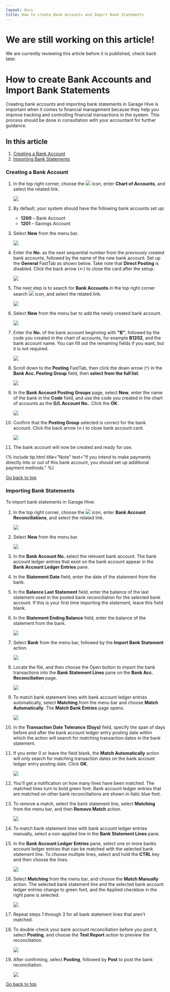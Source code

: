 ```yaml
---
layout: docs
title: How to create Bank Accounts and Import Bank Statements
---
```


<a name="top"></a>

# We are still working on this article!
We are currently reviewing this article before it is published, check back later.

# How to create Bank Accounts and Import Bank Statements
Creating bank accounts and importing bank statements in Garage Hive is important when it comes to financial management because they help you improve tracking and controlling financial transactions in the system. This process should be done in consultation with your accountant for further guidance.

## In this article
1. [Creating a Bank Account](#creating-a-bank-account)
2. [Importing Bank Statements](#importing-bank-statements)


### Creating a Bank Account
1. In the top right corner, choose the ![](media/search_icon.png) icon, enter **Chart of Accounts**, and select the related link.

   ![](media/garagehive-search-chart-of-accounts.png)

1. By default, your system should have the following bank accounts set up: 
   - **1200** – Bank Account
   - **1201** – Savings Account
1. Select **New** from the menu bar.

   ![](media/garagehive-chart-of-accounts-default-banks.png)

1. Enter the **No.** as the next sequential number from the previously created bank accounts, followed by the name of the new bank account. Set up the **General** FastTab as shown below. Take note that **Direct Posting** is disabled. Click the back arrow (&#8592;) to close the card after the setup.

   ![](media/garagehive-chart-of-accounts-bank-create.png)

1. The next step is to search for **Bank Accounts** in the top right corner search ![](media/search_icon.png) icon, and select the related link.

   ![](media/garagehive-search-bank-accounts.png)

1. Select **New** from the menu bar to add the newly created bank account.

   ![](media/garagehive-bank-accounts-new.png)

1. Enter the **No.** of the bank account beginning with **"B"**, followed by the code you created in the chart of accounts, for example **B1202**, and the bank account name. You can fill out the remaining fields if you want, but it is not required.

   ![](media/garagehive-bank-accounts-new-details.png)

1. Scroll down to the **Posting** FastTab, then click the down arrow (&#709;) in the **Bank Acc. Posting Group** field, then **select from the full list**. 

   ![](media/garagehive-bank-accounts-posting-group-select.png)

1. In the **Bank Account Posting Groups** page, select **New**, enter the name of the bank in the **Code** field, and use the code you created in the chart of accounts as the **G/L Account No.**. Click the **OK**.

   ![](media/garagehive-bank-accounts-posting-group-created.png)

1. Confirm that the **Posting Group** selected is correct for the bank account. Click the back arrow (&#8592;) to close bank account card.

   ![](media/garagehive-bank-accounts-posting-group-check.png)

1. The bank account will now be created and ready for use.

{% include tip.html title="Note" text="If you intend to make payments directly into or out of this bank account, you should set up additional payment methods." %}

[Go back to top](#top)

### Importing Bank Statements
To import bank statements in Garage Hive:
1. In the top right corner, choose the ![](media/search_icon.png) icon, enter **Bank Account Reconciliations**, and select the related link.

   ![](media/garagehive-bank-statements-import1.png)

1. Select **New** from the menu bar.

   ![](media/garagehive-bank-statements-import2.png)

1. In the **Bank Account No.** select the relevant bank account. The bank account ledger entries that exist on the bank account appear in the **Bank Account Ledger Entries** pane.
1. In the **Statement Date** field, enter the date of the statement from the bank.
1. In the **Balance Last Statement** field, enter the balance of the last statement used in the posted bank reconciliation for the selected bank account. If this is your first time importing the statement, leave this field blank.
1. In the **Statement Ending Balance** field, enter the balance of the statement from the bank.

   ![](media/garagehive-bank-statements-import3.png)

1. Select **Bank** from the menu bar, followed by the **Import Bank Statement** action.

   ![](media/garagehive-bank-statements-import4.png)

1. Locate the file, and then choose the Open button to import the bank transactions into the **Bank Statement Lines** pane on the **Bank Acc. Reconciliation** page.

   ![](media/garagehive-bank-statements-import5.png)

1. To match bank statement lines with bank account ledger entries automatically, select **Matching** from the menu bar and choose **Match Automatically**. The **Match Bank Entries** page opens.

   ![](media/garagehive-bank-statements-import6.png)

1. In the **Transaction Date Tolerance (Days)** field, specify the span of days before and after the bank account ledger entry posting date within which the action will search for matching transaction dates in the bank statement.
1. If you enter 0 or leave the field blank, the **Match Automatically** action will only search for matching transaction dates on the bank account ledger entry posting date. Click **OK**.

   ![](media/garagehive-bank-statements-import7.png)

1. You'll get a notification on how many lines have been matched. The matched lines turn to bold green font. Bank account ledger entries that are matched on other bank reconciliations are shown in italic blue font.
1. To remove a match, select the bank statement line, select **Matching** from the menu bar, and then **Remove Match** action.

   ![](media/garagehive-bank-statements-import8.png)

1. To match bank statement lines with bank account ledger entries manually, select a non-applied line in the **Bank Statement Lines** pane.
1. In the **Bank Account Ledger Entries** pane, select one or more banks account ledger entries that can be matched with the selected bank statement line. To choose multiple lines, select and hold the **CTRL** key and then choose the lines.

   ![](media/garagehive-bank-statements-import9.png)

1. Select **Matching** from the menu bar, and choose the **Match Manually** action. The selected bank statement line and the selected bank account ledger entries change to green font, and the Applied checkbox in the right pane is selected.

   ![](media/garagehive-bank-statements-import10.png)

1. Repeat steps 1 through 3 for all bank statement lines that aren't matched.
1. To double-check your bank account reconciliation before you post it, select **Posting**, and choose the **Test Report** action to preview the reconciliation.

   ![](media/garagehive-bank-statements-import11.png)

1. After confirming, select **Posting**, followed by **Post** to post the bank reconciliation.

   ![](media/garagehive-bank-statements-import12.png)

[Go back to top](#top)






